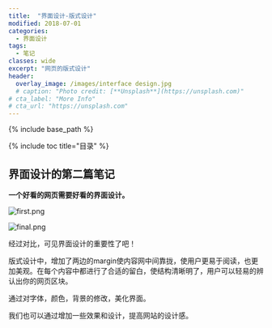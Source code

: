 ```yaml
---
title:  "界面设计-版式设计"
modified: 2018-07-01 
categories: 
  - 界面设计
tags:
  - 笔记
classes: wide
excerpt: "网页的版式设计"
header:
  overlay_image: /images/interface design.jpg
  # caption: "Photo credit: [**Unsplash**](https://unsplash.com)"
# cta_label: "More Info"
# cta_url: "https://unsplash.com"
---
```


{% include base_path %}

{% include toc title="目录" %}


## 界面设计的第二篇笔记

**一个好看的网页需要好看的界面设计。**

![first.png](https://upload-images.jianshu.io/upload_images/9455364-e4dfde8e0ff7ab7f.png?imageMogr2/auto-orient/strip%7CimageView2/2/w/1240)


![final.png](https://upload-images.jianshu.io/upload_images/9455364-46a8a477b4d7694f.png?imageMogr2/auto-orient/strip%7CimageView2/2/w/1240)

经过对比，可见界面设计的重要性了吧！

版式设计中，增加了两边的margin使内容网中间靠拢，使用户更易于阅读，也更加美观。在每个内容中都进行了合适的留白，使结构清晰明了，用户可以轻易的辨认出你的网页区块。

通过对字体，颜色，背景的修改，美化界面。

我们也可以通过增加一些效果和设计，提高网站的设计感。